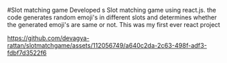 #Slot matching game
Developed s Slot matching game using react.js. the code generates random emoji's in different slots and determines whether the generated emoji's are same or not.
This was my first ever react project



https://github.com/devagya-rattan/slotmatchgame/assets/112056749/a640c2da-2c63-498f-adf3-fdbf7d3522f6

